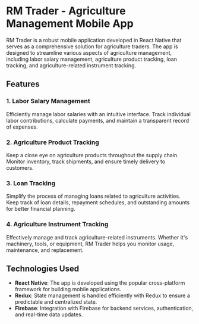 # RM Trader - Agriculture Management Mobile App

RM Trader is a robust mobile application developed in React Native that serves as a comprehensive solution for agriculture traders. The app is designed to streamline various aspects of agriculture management, including labor salary management, agriculture product tracking, loan tracking, and agriculture-related instrument tracking.

## Features

### 1. Labor Salary Management
Efficiently manage labor salaries with an intuitive interface. Track individual labor contributions, calculate payments, and maintain a transparent record of expenses.

### 2. Agriculture Product Tracking
Keep a close eye on agriculture products throughout the supply chain. Monitor inventory, track shipments, and ensure timely delivery to customers.

### 3. Loan Tracking
Simplify the process of managing loans related to agriculture activities. Keep track of loan details, repayment schedules, and outstanding amounts for better financial planning.

### 4. Agriculture Instrument Tracking
Effectively manage and track agriculture-related instruments. Whether it's machinery, tools, or equipment, RM Trader helps you monitor usage, maintenance, and replacement.

## Technologies Used

- **React Native**: The app is developed using the popular cross-platform framework for building mobile applications.
- **Redux**: State management is handled efficiently with Redux to ensure a predictable and centralized state.
- **Firebase**: Integration with Firebase for backend services, authentication, and real-time data updates.
